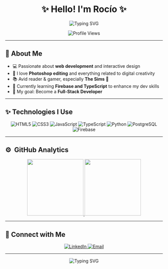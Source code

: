 <h1 align="center">✨ Hello! I'm Rocío ✨</h1>

<p align="center">
  <img src="https://readme-typing-svg.herokuapp.com?font=Pacifico&size=28&color=FFB6C1&center=true&vCenter=true&width=600&height=50&lines=Web+Developer+in+Progress;Passionate+about+Creativity+%26+Design;Tech+Enthusiast+%26+Photoshop+Lover;Welcome+to+my+profile!+🌸" alt="Typing SVG" />
</p>

<p align="center">
  <img src="https://komarev.com/ghpvc/?username=Roussd&label=Profile+Views&color=FFB6C1&style=flat-square" alt="Profile Views" />
</p>

---

## 🌸 About Me  
- 💻 Passionate about **web development** and interactive design  
- 🎨 I love **Photoshop editing** and everything related to digital creativity  
- 📚 Avid reader & gamer, especially **The Sims** 🏡  
- 🌱 Currently learning **Firebase and TypeScript** to enhance my dev skills  
- 🎯 My goal: Become a **Full-Stack Developer**  

---

## ✨ Technologies I Use  
<p align="center">
  <img src="https://img.shields.io/badge/HTML5-FF5733?style=for-the-badge&logo=html5&logoColor=white" alt="HTML5" />
  <img src="https://img.shields.io/badge/CSS3-4682B4?style=for-the-badge&logo=css3&logoColor=white" alt="CSS3" />
  <img src="https://img.shields.io/badge/JavaScript-F7DF1E?style=for-the-badge&logo=javascript&logoColor=black" alt="JavaScript" />
  <img src="https://img.shields.io/badge/TypeScript-3178C6?style=for-the-badge&logo=typescript&logoColor=white" alt="TypeScript" />
  <img src="https://img.shields.io/badge/Python-3776AB?style=for-the-badge&logo=python&logoColor=white" alt="Python" />
  <img src="https://img.shields.io/badge/PostgreSQL-336791?style=for-the-badge&logo=postgresql&logoColor=white" alt="PostgreSQL" />
  <img src="https://img.shields.io/badge/Firebase-FFCA28?style=for-the-badge&logo=firebase&logoColor=black" alt="Firebase" />
</p>

---

## ⚙️ &nbsp;GitHub Analytics

<p align="center">
  <a href="https://github.com/Roussd">
    <img height="180em" src="https://github-readme-stats-eight-theta.vercel.app/api?username=Roussd&show_icons=true&theme=algolia&include_all_commits=true&count_private=true"/>
  </a>
  <a href="https://github.com/Roussd">
    <img height="180em" src="https://github-readme-stats-eight-theta.vercel.app/api/top-langs/?username=Roussd&layout=compact&langs_count=8&theme=algolia"/>
  </a>
</p>

---

## 📲 Connect with Me  
<p align="center">
  <a href="https://www.linkedin.com/in/rociorivastp/" target="_blank">
    <img src="https://img.shields.io/badge/LinkedIn-FFB6C1?style=for-the-badge&logo=linkedin&logoColor=white" alt="LinkedIn" />
  </a>
  <a href="mailto:rocioriva@gmail.com">
    <img src="https://img.shields.io/badge/Email-FFC0CB?style=for-the-badge&logo=gmail&logoColor=white" alt="Email" />
  </a>
</p>

---

<p align="center">
  <img src="https://readme-typing-svg.herokuapp.com?font=Pacifico&size=26&color=FFB6C1&center=true&vCenter=true&width=600&height=50&lines=Thanks+for+stopping+by!+🌷" alt="Typing SVG" />
</p>
